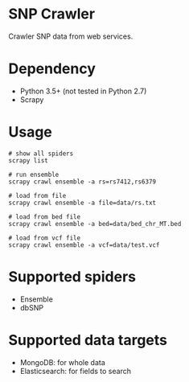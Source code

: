 SNP Crawler
===========

Crawler SNP data from web services.

# Dependency
- Python 3.5+ (not tested in Python 2.7)
- Scrapy

# Usage
```
# show all spiders
scrapy list

# run ensemble
scrapy crawl ensemble -a rs=rs7412,rs6379

# load from file
scrapy crawl ensemble -a file=data/rs.txt

# load from bed file
scrapy crawl ensemble -a bed=data/bed_chr_MT.bed

# load from vcf file
scrapy crawl ensemble -a vcf=data/test.vcf
```

# Supported spiders
- Ensemble
- dbSNP

# Supported data targets
- MongoDB: for whole data
- Elasticsearch: for fields to search
